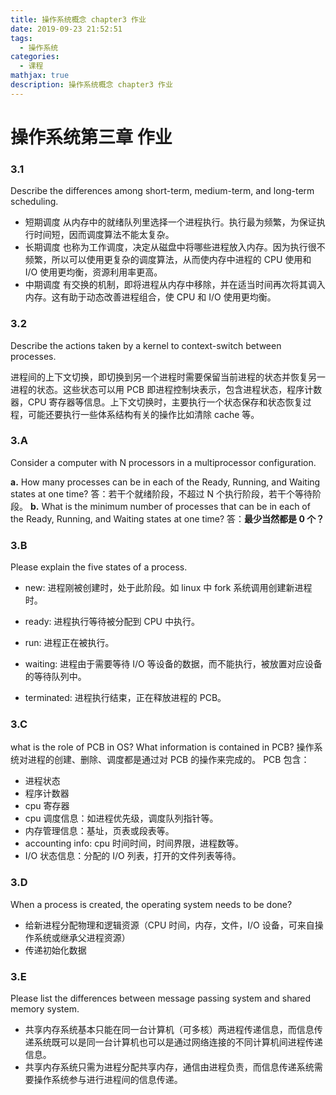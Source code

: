 ```yaml
---
title: 操作系统概念 chapter3 作业
date: 2019-09-23 21:52:51
tags:
  - 操作系统
categories:
  - 课程
mathjax: true
description: 操作系统概念 chapter3 作业
---
```

# 操作系统第三章 作业

### 3.1 
Describe the differences among short-term, medium-term, and long-term scheduling.

* 短期调度
从内存中的就绪队列里选择一个进程执行。执行最为频繁，为保证执行时间短，因而调度算法不能太复杂。
* 长期调度
也称为工作调度，决定从磁盘中将哪些进程放入内存。因为执行很不频繁，所以可以使用更复杂的调度算法，从而使内存中进程的 CPU 使用和 I/O 使用更均衡，资源利用率更高。
* 中期调度
有交换的机制，即将进程从内存中移除，并在适当时间再次将其调入内存。这有助于动态改善进程组合，使 CPU 和 I/O 使用更均衡。

### 3.2
Describe the actions taken by a kernel to context-switch between processes.

进程间的上下文切换，即切换到另一个进程时需要保留当前进程的状态并恢复另一进程的状态。这些状态可以用 PCB 即进程控制块表示，包含进程状态，程序计数器，CPU 寄存器等信息。上下文切换时，主要执行一个状态保存和状态恢复过程，可能还要执行一些体系结构有关的操作比如清除 cache 等。

### 3.A 
Consider a computer with N processors in a multiprocessor configuration.

**a.** How many processes can be in each of the Ready, Running, and Waiting states at one time?
答：若干个就绪阶段，不超过 N 个执行阶段，若干个等待阶段。
**b.** What is the minimum number of processes that can be in each of the Ready, Running, and Waiting states at one time?
答：**最少当然都是 0 个？**
### 3.B
Please explain the five states of a process.

* new: 进程刚被创建时，处于此阶段。如 linux 中 fork 系统调用创建新进程时。

* ready: 进程执行等待被分配到 CPU 中执行。

* run: 进程正在被执行。

* waiting: 进程由于需要等待 I/O 等设备的数据，而不能执行，被放置对应设备的等待队列中。

* terminated: 进程执行结束，正在释放进程的 PCB。

### 3.C
what is the role of PCB in OS? What information is contained in PCB?
操作系统对进程的创建、删除、调度都是通过对 PCB 的操作来完成的。
PCB 包含：
* 进程状态
* 程序计数器
* cpu 寄存器
* cpu 调度信息：如进程优先级，调度队列指针等。
* 内存管理信息：基址，页表或段表等。
* accounting info: cpu 时间时间，时间界限，进程数等。
* I/O 状态信息：分配的 I/O 列表，打开的文件列表等待。

### 3.D
When a process is created, the operating system needs to be done?
* 给新进程分配物理和逻辑资源（CPU 时间，内存，文件，I/O 设备，可来自操作系统或继承父进程资源）
* 传递初始化数据

### 3.E
Please list the differences between message passing system and shared memory system.
* 共享内存系统基本只能在同一台计算机（可多核）两进程传递信息，而信息传递系统既可以是同一台计算机也可以是通过网络连接的不同计算机间进程传递信息。
* 共享内存系统只需为进程分配共享内存，通信由进程负责，而信息传递系统需要操作系统参与进行进程间的信息传递。